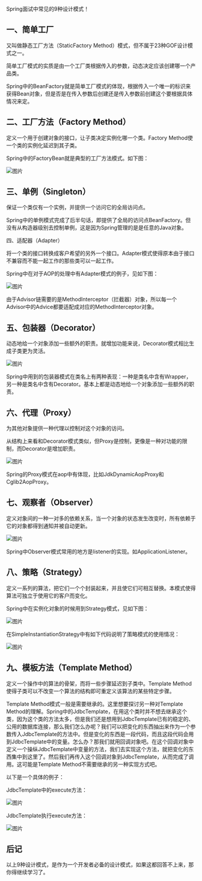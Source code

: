 Spring面试中常见的9种设计模式！

## 一、简单工厂

又叫做静态工厂方法（StaticFactory Method）模式，但不属于23种GOF设计模式之一。

简单工厂模式的实质是由一个工厂类根据传入的参数，动态决定应该创建哪一个产品类。

Spring中的BeanFactory就是简单工厂模式的体现，根据传入一个唯一的标识来获得Bean对象，但是否是在传入参数后创建还是传入参数前创建这个要根据具体情况来定。

## 二、工厂方法（Factory Method）

定义一个用于创建对象的接口，让子类决定实例化哪一个类。Factory Method使一个类的实例化延迟到其子类。

Spring中的FactoryBean就是典型的工厂方法模式。如下图：

![图片](https://mmbiz.qpic.cn/mmbiz_jpg/SJm51egHPPHyEkn7O0Zw7Ac0f6yApTMWF3GpJqZ0o8qIP9SKzw8CAYS3PyXoNoh5EZ7aobBWribLUUKk32ROBgw/640?wx_fmt=jpeg&tp=webp&wxfrom=5&wx_lazy=1&wx_co=1)

## 三、单例（Singleton）

保证一个类仅有一个实例，并提供一个访问它的全局访问点。

Spring中的单例模式完成了后半句话，即提供了全局的访问点BeanFactory。但没有从构造器级别去控制单例，这是因为Spring管理的是是任意的Java对象。

四、适配器（Adapter）

将一个类的接口转换成客户希望的另外一个接口。Adapter模式使得原本由于接口不兼容而不能一起工作的那些类可以一起工作。

Spring中在对于AOP的处理中有Adapter模式的例子，见如下图：

![图片](https://mmbiz.qpic.cn/mmbiz_jpg/SJm51egHPPHyEkn7O0Zw7Ac0f6yApTMWz6cKg7yI52yacK6k0sLJubnCMo8Fdudzibkp7icRcjhIARObSS7s4rYA/640?wx_fmt=jpeg&tp=webp&wxfrom=5&wx_lazy=1&wx_co=1)

由于Advisor链需要的是MethodInterceptor（拦截器）对象，所以每一个Advisor中的Advice都要适配成对应的MethodInterceptor对象。

## 五、包装器（Decorator）

动态地给一个对象添加一些额外的职责。就增加功能来说，Decorator模式相比生成子类更为灵活。

![图片](https://mmbiz.qpic.cn/mmbiz_jpg/SJm51egHPPHyEkn7O0Zw7Ac0f6yApTMWBlQfLOiaLLZepc4FTbb4brFbO36vcHONHKCJU4PhMTwsmQfaIibaiajqQ/640?wx_fmt=jpeg&tp=webp&wxfrom=5&wx_lazy=1&wx_co=1)

Spring中用到的包装器模式在类名上有两种表现：一种是类名中含有Wrapper，另一种是类名中含有Decorator。基本上都是动态地给一个对象添加一些额外的职责。

## 六、代理（Proxy）

为其他对象提供一种代理以控制对这个对象的访问。

从结构上来看和Decorator模式类似，但Proxy是控制，更像是一种对功能的限制，而Decorator是增加职责。

![图片](https://mmbiz.qpic.cn/mmbiz_jpg/SJm51egHPPHyEkn7O0Zw7Ac0f6yApTMWz01sIyHGJc5yn4Xdro6R6kJfdfql4Z5KQpcSdjtd0L36H62xQENWGA/640?wx_fmt=jpeg&tp=webp&wxfrom=5&wx_lazy=1&wx_co=1)

Spring的Proxy模式在aop中有体现，比如JdkDynamicAopProxy和Cglib2AopProxy。

## 七、观察者（Observer）

定义对象间的一种一对多的依赖关系，当一个对象的状态发生改变时，所有依赖于它的对象都得到通知并被自动更新。

![图片](https://mmbiz.qpic.cn/mmbiz_jpg/SJm51egHPPHyEkn7O0Zw7Ac0f6yApTMWqyRmCvFoZj3CGlFuypCfjcLpdj4SU9R8ztovUxsqMIl0ibmhJylgiaLA/640?wx_fmt=jpeg&tp=webp&wxfrom=5&wx_lazy=1&wx_co=1)

Spring中Observer模式常用的地方是listener的实现。如ApplicationListener。

## 八、策略（Strategy）

定义一系列的算法，把它们一个个封装起来，并且使它们可相互替换。本模式使得算法可独立于使用它的客户而变化。

Spring中在实例化对象的时候用到Strategy模式，见如下图：

![图片](https://mmbiz.qpic.cn/mmbiz_jpg/SJm51egHPPHyEkn7O0Zw7Ac0f6yApTMWMw4FiaYeGh32tTY6UouNNfLtlPLjDE84d2EyuiaIECfyggOBkVor5APw/640?wx_fmt=jpeg&tp=webp&wxfrom=5&wx_lazy=1&wx_co=1)

在SimpleInstantiationStrategy中有如下代码说明了策略模式的使用情况：

![图片](https://mmbiz.qpic.cn/mmbiz_jpg/SJm51egHPPHyEkn7O0Zw7Ac0f6yApTMW9xsNv1q3pk7QK34MLFspNic8nwWnicDxxj5G178w2MwaUSPtkyEibSjQw/640?wx_fmt=jpeg&tp=webp&wxfrom=5&wx_lazy=1&wx_co=1)

## 九、模板方法（Template Method）

定义一个操作中的算法的骨架，而将一些步骤延迟到子类中。Template Method使得子类可以不改变一个算法的结构即可重定义该算法的某些特定步骤。

Template Method模式一般是需要继承的。这里想要探讨另一种对Template Method的理解。Spring中的JdbcTemplate，在用这个类时并不想去继承这个类，因为这个类的方法太多，但是我们还是想用到JdbcTemplate已有的稳定的、公用的数据库连接，那么我们怎么办呢？我们可以把变化的东西抽出来作为一个参数传入JdbcTemplate的方法中。但是变化的东西是一段代码，而且这段代码会用到JdbcTemplate中的变量。怎么办？那我们就用回调对象吧。在这个回调对象中定义一个操纵JdbcTemplate中变量的方法，我们去实现这个方法，就把变化的东西集中到这里了。然后我们再传入这个回调对象到JdbcTemplate，从而完成了调用。这可能是Template Method不需要继承的另一种实现方式吧。

以下是一个具体的例子：

JdbcTemplate中的execute方法：

![图片](https://mmbiz.qpic.cn/mmbiz_jpg/SJm51egHPPHyEkn7O0Zw7Ac0f6yApTMWzzl4VRfV8UUGc84G40mJUGVDCPtbELWS6NDLd9H3cIZWot6kpajiaKw/640?wx_fmt=jpeg&tp=webp&wxfrom=5&wx_lazy=1&wx_co=1)

JdbcTemplate执行execute方法：

![图片](https://mmbiz.qpic.cn/mmbiz_jpg/SJm51egHPPHyEkn7O0Zw7Ac0f6yApTMWX7gia2eeQfwP8RjECABNSeldFoib8AROZehAAdmSsWUTNS6TtHM7B5Lg/640?wx_fmt=jpeg&tp=webp&wxfrom=5&wx_lazy=1&wx_co=1)

## 后记

以上9种设计模式，是作为一个开发者必备的设计模式，如果这都回答不上来，那你得继续学习了。